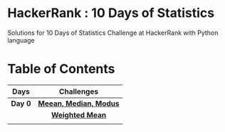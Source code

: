 # HackerRank : 10 Days of Statistics 

Solutions for 10 Days of Statistics Challenge at HackerRank with Python language

# Table of Contents
| Days      | Challenges        | 
| ------------- |:-------------:|
| <b>Day 0 </b>      | <b>[Meean, Median, Modus](https://github.com/zulfacn/hackerrank-10-days-of-statistics/blob/main/Day-0-Mean-Median-Modus.py)<b> | 
|                    | <b>[Weighted Mean](https://github.com/zulfacn/hackerrank-10-days-of-statistics/blob/main/Day-0-Weighted-Mean.py) <b>     |   
|      |     |  
